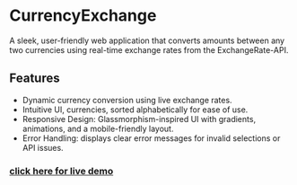 # CurrencyExchange
A sleek, user-friendly web application that converts amounts between any two currencies using real-time 
exchange rates from the ExchangeRate-API.

## Features
- Dynamic currency conversion using live exchange rates.
- Intuitive UI, currencies, sorted alphabetically for ease of use.
- Responsive Design: Glassmorphism-inspired UI with gradients, animations, and a mobile-friendly layout.
- Error Handling: displays clear error messages for invalid selections or API issues.

### [click here for live demo]()





